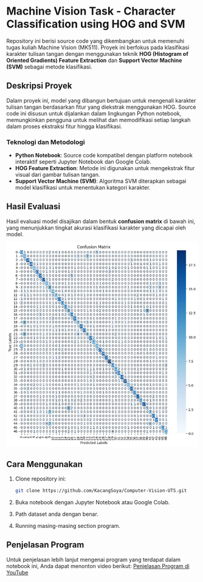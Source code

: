 # Machine Vision Task - Character Classification using HOG and SVM

Repository ini berisi source code yang dikembangkan untuk memenuhi tugas kuliah Machine Vision (MK511). Proyek ini berfokus pada klasifikasi karakter tulisan tangan dengan menggunakan teknik **HOG (Histogram of Oriented Gradients) Feature Extraction** dan **Support Vector Machine (SVM)** sebagai metode klasifikasi.

## Deskripsi Proyek

Dalam proyek ini, model yang dibangun bertujuan untuk mengenali karakter tulisan tangan berdasarkan fitur yang diekstrak menggunakan HOG. Source code ini disusun untuk dijalankan dalam lingkungan Python notebook, memungkinkan pengguna untuk melihat dan memodifikasi setiap langkah dalam proses ekstraksi fitur hingga klasifikasi.

### Teknologi dan Metodologi
- **Python Notebook**: Source code kompatibel dengan platform notebook interaktif seperti Jupyter Notebook dan Google Colab.
- **HOG Feature Extraction**: Metode ini digunakan untuk mengekstrak fitur visual dari gambar tulisan tangan.
- **Support Vector Machine (SVM)**: Algoritma SVM diterapkan sebagai model klasifikasi untuk menentukan kategori karakter.

## Hasil Evaluasi

Hasil evaluasi model disajikan dalam bentuk **confusion matrix** di bawah ini, yang menunjukkan tingkat akurasi klasifikasi karakter yang dicapai oleh model.

![Confusion Matrix](pic\confusion-matrix.png)

## Cara Menggunakan

1. Clone repository ini:
   ```bash
   git clone https://github.com/KacangSoya/Computer-Vision-UTS.git

2. Buka notebook dengan Jupyter Notebook atau Google Colab.

3. Path dataset anda dengan benar.

4. Running masing-masing section program.

## Penjelasan Program
Untuk penjelasan lebih lanjut mengenai program yang terdapat dalam notebook ini, Anda dapat menonton video berikut:
[Penjelasan Program di YouTube](https://www.youtube.com/watch?v=EyTsiTJ_BXI&t=2s)

